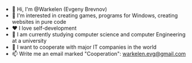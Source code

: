 - 👋 Hi, I'm @Warkelen (Evgeny Brevnov)
- 👀 I'm interested in creating games, programs for Windows, creating websites in pure code
- ❤ I love self-development
- 🌱 I am currently studying computer science and computer Engineering at a university
- 💞️ I want to cooperate with major IT companies in the world
- 📫 Write me an email marked "Cooperation": warkelen.evg@gmail.com

<!---
Warkelen/Warkelen is a ✨ special ✨ repository because its `README.md` (this file) appears on your GitHub profile.
You can click the Preview link to take a look at your changes.
--->
